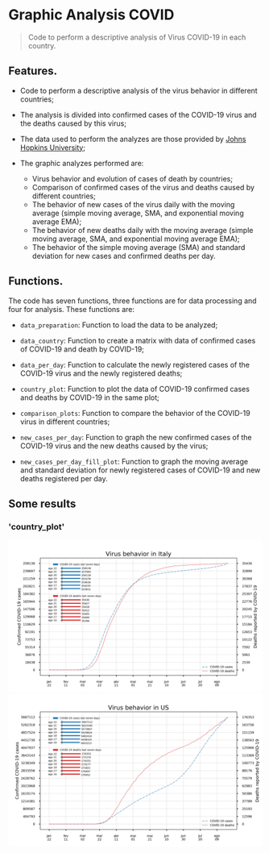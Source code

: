 # Graphic Analysis COVID

> Code to perform a descriptive analysis of Virus COVID-19 in each country.

## Features.

- Code to perform a descriptive analysis of the virus behavior in different countries;

- The analysis is divided into confirmed cases of the COVID-19 virus and the deaths caused by this virus;

- The data used to perform the analyzes are those provided by [Johns Hopkins University](https://github.com/CSSEGISandData/COVID-19);

- The graphic analyzes performed are:

  - Virus behavior and evolution of cases of death by countries;
  - Comparison of confirmed cases of the virus and deaths caused by different countries;
  - The behavior of new cases of the virus daily with the moving average (simple moving average, SMA, and exponential moving average EMA);
  - The behavior of new deaths daily with the moving average (simple moving average, SMA, and exponential moving average EMA);
  - The behavior of the simple moving average (SMA) and standard deviation for new cases and confirmed deaths per day.

## Functions.

The code has seven functions, three functions are for data processing and four for analysis. These functions are:

- `data_preparation`: Function to load the data to be analyzed;

- `data_country`: Function to create a matrix with data of confirmed cases of COVID-19 and death by COVID-19;

- `data_per_day`: Function to calculate the newly registered cases of the COVID-19 virus and the newly registered deaths;

- `country_plot`: Function to plot the data of COVID-19 confirmed cases and deaths by COVID-19 in the same plot;

- `comparison_plots`: Function to compare the behavior of the COVID-19 virus in different countries;

- `new_cases_per_day`: Function to graph the new confirmed cases of the COVID-19 virus and the new deaths caused by the virus;

- `new_cases_per_day_fill_plot`: Function to graph the moving average and standard deviation for newly registered cases of COVID-19 and new deaths registered per day.

## Some results

### **'country_plot'**

![Italy](Countries/Italy.png) ![US](Countries/US.png)
